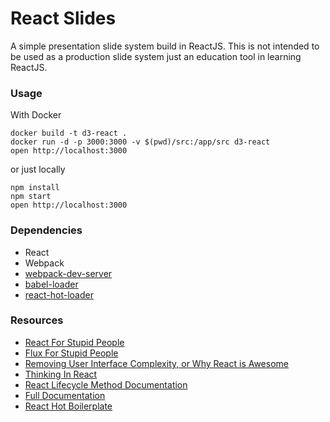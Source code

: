 React Slides
=====================

A simple presentation slide system build in ReactJS. This is not intended to be used as a production slide system just an education tool in learning ReactJS.

### Usage

With Docker
```
docker build -t d3-react .
docker run -d -p 3000:3000 -v $(pwd)/src:/app/src d3-react
open http://localhost:3000
```

or just locally

```
npm install
npm start
open http://localhost:3000
```

### Dependencies

* React
* Webpack
* [webpack-dev-server](https://github.com/webpack/webpack-dev-server)
* [babel-loader](https://github.com/babel/babel-loader)
* [react-hot-loader](https://github.com/gaearon/react-hot-loader)

### Resources

* <a href="http://blog.andrewray.me/reactjs-for-stupid-people/">React For Stupid People</a>
* <a href="http://blog.andrewray.me/flux-for-stupid-people/">Flux For Stupid People</a>
* <a href="http://jlongster.com/Removing-User-Interface-Complexity,-or-Why-React-is-Awesome">Removing User Interface Complexity, or Why React is Awesome</a>
* <a href="https://facebook.github.io/react/docs/thinking-in-react.html">Thinking In React</a>
* <a href="https://facebook.github.io/react/docs/component-specs.html">React Lifecycle Method Documentation</a>
* <a href="https://facebook.github.io/react/docs/getting-started.html">Full Documentation</a>
* <a href="https://github.com/gaearon/react-hot-boilerplate">React Hot Boilerplate</a>
